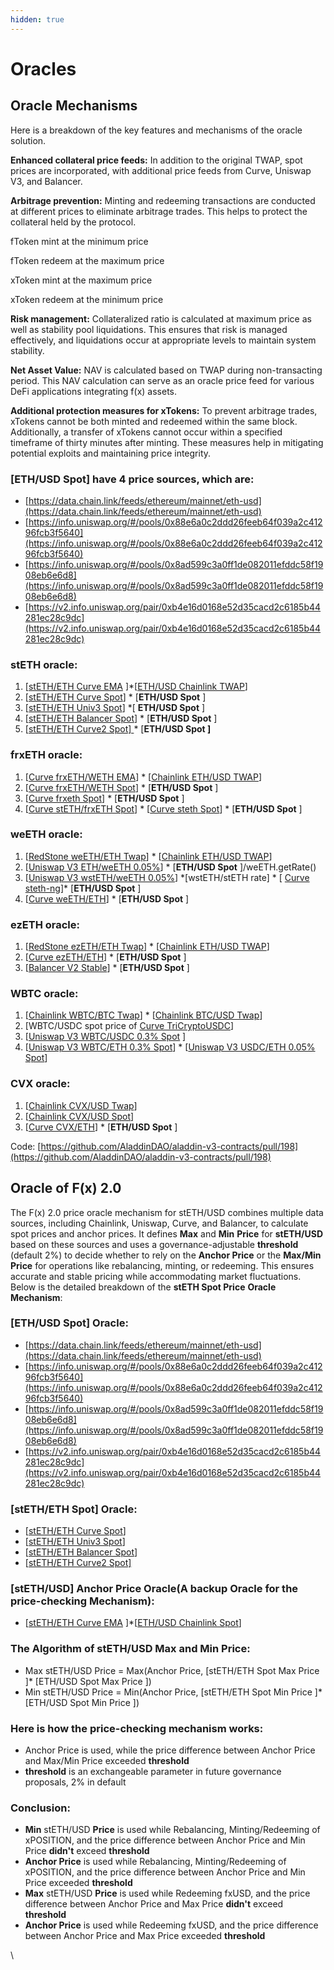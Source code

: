 ```yaml
---
hidden: true
---
```


# Oracles

## Oracle Mechanisms

Here is a breakdown of the key features and mechanisms of the oracle solution.

**Enhanced collateral price feeds:** In addition to the original TWAP, spot prices are incorporated, with additional price feeds from Curve, Uniswap V3, and Balancer.

**Arbitrage prevention:** Minting and redeeming transactions are conducted at different prices to eliminate arbitrage trades. This helps to protect the collateral held by the protocol.

fToken mint at the minimum price

fToken redeem at the maximum price

xToken mint at the maximum price

xToken redeem at the minimum price

**Risk management:** Collateralized ratio is calculated at maximum price as well as stability pool liquidations. This ensures that risk is managed effectively, and liquidations occur at appropriate levels to maintain system stability.

**Net Asset Value:** NAV is calculated based on TWAP during non-transacting period. This NAV calculation can serve as an oracle price feed for various DeFi applications integrating f(x) assets.

**Additional protection measures for xTokens:** To prevent arbitrage trades, xTokens cannot be both minted and redeemed within the same block. Additionally, a transfer of xTokens cannot occur within a specified timeframe of thirty minutes after minting. These measures help in mitigating potential exploits and maintaining price integrity.

### **\[ETH/USD Spot]** have 4 price sources, which are: <a href="#eth-usd-spot-have-4-price-sources-which-are" id="eth-usd-spot-have-4-price-sources-which-are"></a>

* [https://data.chain.link/feeds/ethereum/mainnet/eth-usd](https://data.chain.link/feeds/ethereum/mainnet/eth-usd)
* [https://info.uniswap.org/#/pools/0x88e6a0c2ddd26feeb64f039a2c41296fcb3f5640](https://info.uniswap.org/#/pools/0x88e6a0c2ddd26feeb64f039a2c41296fcb3f5640)
* [https://info.uniswap.org/#/pools/0x8ad599c3a0ff1de082011efddc58f1908eb6e6d8](https://info.uniswap.org/#/pools/0x8ad599c3a0ff1de082011efddc58f1908eb6e6d8)
* [https://v2.info.uniswap.org/pair/0xb4e16d0168e52d35cacd2c6185b44281ec28c9dc](https://v2.info.uniswap.org/pair/0xb4e16d0168e52d35cacd2c6185b44281ec28c9dc)

### stETH oracle: <a href="#steth-new-oracle" id="steth-new-oracle"></a>

1. \[[stETH/ETH Curve EMA](https://curve.fi/#/ethereum/pools/factory-v2-303/deposit) ]\*\[[ETH/USD Chainlink TWAP](https://data.chain.link/feeds/ethereum/mainnet/eth-usd)]
2. \[[stETH/ETH Curve Spot](https://curve.fi/#/ethereum/pools/factory-v2-303/deposit)] \* \[**ETH/USD Spot** ]
3. \[[stETH/ETH Univ3 Spot](https://info.uniswap.org/#/pools/0x109830a1aaad605bbf02a9dfa7b0b92ec2fb7daa)] \*\[ **ETH/USD Spot** ]
4. \[[stETH/ETH Balancer Spot](https://app.balancer.fi/#/ethereum/pool/0x93d199263632a4ef4bb438f1feb99e57b4b5f0bd0000000000000000000005c2)] \* \[**ETH/USD Spot** ]
5. \[[stETH/ETH Curve2 Spot\] ](https://curve.fi/#/ethereum/pools/steth/deposit)\* \[**ETH/USD Spot ]**

### frxETH oracle: <a href="#frxeth-new-oracle" id="frxeth-new-oracle"></a>

1. \[[Curve frxETH/WETH EMA](https://curve.fi/#/ethereum/pools/factory-crvusd-15)] \* \[[Chainlink ETH/USD TWAP](https://etherscan.io/address/0x5f4eC3Df9cbd43714FE2740f5E3616155c5b8419)]
2. \[[Curve frxETH/WETH Spot](https://curve.fi/#/ethereum/pools/factory-crvusd-15)] \* \[**ETH/USD Spot** ]
3. \[[Curve frxeth Spot](https://curve.fi/#/ethereum/pools/frxeth)] \* \[**ETH/USD Spot** ]
4. \[[Curve stETH/frxETH Spot](https://curve.fi/#/ethereum/pools/factory-v2-274)] \* \[[Curve steth Spot](https://curve.fi/#/ethereum/pools/steth/deposit)] \* \[**ETH/USD Spot** ]

### weETH oracle: <a href="#weeth-new-oracle" id="weeth-new-oracle"></a>

1. \[[RedStone weETH/ETH Twap](https://etherscan.io/address/0x8751F736E94F6CD167e8C5B97E245680FbD9CC36)] \* \[[Chainlink ETH/USD TWAP](https://etherscan.io/address/0x5f4eC3Df9cbd43714FE2740f5E3616155c5b8419)]
2. \[[Uniswap V3 ETH/weETH 0.05%](https://info.uniswap.org/#/pools/0x7a415b19932c0105c82fdb6b720bb01b0cc2cae3)] \* \[**ETH/USD Spot** ]/weETH.getRate()
3. \[[Uniswap V3 wstETH/weETH 0.05%](https://info.uniswap.org/#/pools/0xf47f04a8605be181e525d6391233cba1f7474182)] \*\[wstETH/stETH rate] \* \[ [Curve steth-ng](https://curve.fi/#/ethereum/pools/factory-v2-303)]\* \[**ETH/USD Spot** ]
4. \[[Curve weETH/ETH](https://curve.fi/#/ethereum/pools/factory-stable-ng-22)] \* \[**ETH/USD Spot** ]

### ezETH oracle: <a href="#ezeth-new-oracle" id="ezeth-new-oracle"></a>

1. \[[RedStone ezETH/ETH Twap](https://etherscan.io/address/0xF4a3e183F59D2599ee3DF213ff78b1B3b1923696)] \* \[[Chainlink ETH/USD TWAP](https://etherscan.io/address/0x5f4eC3Df9cbd43714FE2740f5E3616155c5b8419)]
2. \[[Curve ezETH/ETH](https://curve.fi/#/ethereum/pools/factory-stable-ng-79/deposit)] \* \[**ETH/USD Spot** ]
3. \[[Balancer V2 Stable](https://app.balancer.fi/#/ethereum/pool/0x596192bb6e41802428ac943d2f1476c1af25cc0e000000000000000000000659)] \* \[**ETH/USD Spot** ]

### WBTC oracle: <a href="#wbtc-new-oracle" id="wbtc-new-oracle"></a>

1. \[[Chainlink WBTC/BTC Twap](https://data.chain.link/feeds/ethereum/mainnet/wbtc-btc)] \* \[[Chainlink BTC/USD Twap](https://data.chain.link/feeds/ethereum/mainnet/btc-usd)]
2. \[WBTC/USDC spot price of [Curve TriCryptoUSDC](https://curve.fi/#/ethereum/pools/factory-tricrypto-0)]
3. \[[Uniswap V3 WBTC/USDC 0.3% Spot](https://info.uniswap.org/#/pools/0x99ac8ca7087fa4a2a1fb6357269965a2014abc35) ]
4. \[[Uniswap V3 WBTC/ETH 0.3% Spot](https://info.uniswap.org/#/pools/0xcbcdf9626bc03e24f779434178a73a0b4bad62ed)] \* \[[Uniswap V3 USDC/ETH 0.05% Spot](https://info.uniswap.org/#/pools/0x88e6a0c2ddd26feeb64f039a2c41296fcb3f5640)]

### CVX oracle: <a href="#cvx-oracle" id="cvx-oracle"></a>

1. \[[Chainlink CVX/USD Twap](https://data.chain.link/ethereum/mainnet/crypto-usd/cvx-usd)]
2. \[[Chainlink CVX/USD Spot](https://data.chain.link/ethereum/mainnet/crypto-usd/cvx-usd)]
3. \[[Curve CVX/ETH](https://curve.fi/#/ethereum/pools/cvxeth/deposit)] \* \[**ETH/USD Spot** ]

Code: [https://github.com/AladdinDAO/aladdin-v3-contracts/pull/198](https://github.com/AladdinDAO/aladdin-v3-contracts/pull/198)



## **Oracle of F(x) 2.0**

The F(x) 2.0 price oracle mechanism for stETH/USD combines multiple data sources, including Chainlink, Uniswap, Curve, and Balancer, to calculate spot prices and anchor prices. It defines **Max** and **Min** **Price** for **stETH/USD** based on these sources and uses a governance-adjustable **threshold** (default 2%) to decide whether to rely on the **Anchor Price** or the **Max/Min Price** for operations like rebalancing, minting, or redeeming. This ensures accurate and stable pricing while accommodating market fluctuations. Below is the detailed breakdown of the **stETH Spot Price** **Oracle Mechanism**:

### \[ETH/USD Spot] Oracle:

* [https://data.chain.link/feeds/ethereum/mainnet/eth-usd](https://data.chain.link/feeds/ethereum/mainnet/eth-usd)
* [https://info.uniswap.org/#/pools/0x88e6a0c2ddd26feeb64f039a2c41296fcb3f5640](https://info.uniswap.org/#/pools/0x88e6a0c2ddd26feeb64f039a2c41296fcb3f5640)
* [https://info.uniswap.org/#/pools/0x8ad599c3a0ff1de082011efddc58f1908eb6e6d8](https://info.uniswap.org/#/pools/0x8ad599c3a0ff1de082011efddc58f1908eb6e6d8)
* [https://v2.info.uniswap.org/pair/0xb4e16d0168e52d35cacd2c6185b44281ec28c9dc](https://v2.info.uniswap.org/pair/0xb4e16d0168e52d35cacd2c6185b44281ec28c9dc)

### \[stETH/ETH Spot] Oracle:

* \[[stETH/ETH Curve Spot](https://curve.fi/#/ethereum/pools/factory-v2-303/deposit)]&#x20;
* \[[stETH/ETH Univ3 Spot](https://info.uniswap.org/#/pools/0x109830a1aaad605bbf02a9dfa7b0b92ec2fb7daa)]&#x20;
* \[[stETH/ETH Balancer Spot](https://app.balancer.fi/#/ethereum/pool/0x93d199263632a4ef4bb438f1feb99e57b4b5f0bd0000000000000000000005c2)]&#x20;
* \[[stETH/ETH Curve2 Spot\]](https://curve.fi/#/ethereum/pools/steth/deposit)&#x20;

### \[stETH/USD] Anchor Price Oracle(A backup Oracle for the price-checking Mechanism):

* \[[stETH/ETH Curve EMA](https://curve.fi/#/ethereum/pools/factory-v2-303/deposit) ]\*\[[ETH/USD Chainlink Spot](https://data.chain.link/feeds/ethereum/mainnet/eth-usd)]

### The Algorithm of stETH/USD Max and Min Price:

* Max stETH/USD Price = Max(Anchor Price, \[stETH/ETH Spot Max Price ]\* \[ETH/USD Spot Max Price ])
* Min stETH/USD Price = Min(Anchor Price, \[stETH/ETH Spot Min Price ]\* \[ETH/USD Spot Min Price ])

### Here is how the price-checking mechanism works:

* Anchor Price is used, while the price difference between Anchor Price and Max/Min Price exceeded **threshold**
* **threshold** is an exchangeable parameter in future governance proposals, 2% in default

### Conclusion:

* **Min** stETH/USD **Price** is used while Rebalancing, Minting/Redeeming of xPOSITION, and the price difference between Anchor Price and Min Price **didn't** exceed **threshold**
* **Anchor Price** is used while Rebalancing, Minting/Redeeming of xPOSITION, and the price difference between Anchor Price and Min Price exceeded **threshold**
* **Max** stETH/USD **Price** is used while Redeeming fxUSD, and the price difference between Anchor Price and Max Price **didn't** exceed **threshold**
* **Anchor Price** is used while Redeeming fxUSD, and the price difference between Anchor Price and Max Price exceeded **threshold**

\


